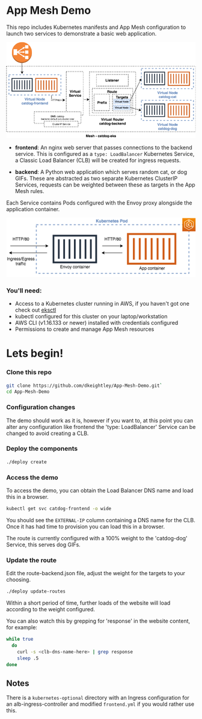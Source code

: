 # App Mesh Demo

This repo includes Kubernetes manifests and App Mesh configuration to launch two services to demonstrate a basic web application.

![Overview](images/app-mesh-demo-overview.png)

- **frontend**: An nginx web server that passes connections to the backend service. This is configured as a `type: LoadBalancer` Kubernetes Service, a Classic Load Balancer (CLB) will be created for ingress requests.

- **backend**: A Python web application which serves random cat, or dog GIFs. These are abstracted as two separate Kubernetes ClusterIP Services, requests can be weighted between these as targets in the App Mesh rules.

Each Service contains Pods configured with the Envoy proxy alongside the application container.

![Pod Overview](images/app-mesh-pod-overview.png)

### You'll need:
- Access to a Kubernetes cluster running in AWS, if you haven't got one check out [eksctl](https://eksctl.io/)
- kubectl configured for this cluster on your laptop/workstation
- AWS CLI (v1.16.133 or newer) installed with credentials configured
- Permissions to create and manage App Mesh resources

# Lets begin!

### Clone this repo

```bash
git clone https://github.com/dkeightley/App-Mesh-Demo.git`
cd App-Mesh-Demo
```

### Configuration changes

The demo should work as it is, however if you want to, at this point you can alter any configuration like frontend the 'type: LoadBalancer' Service can be changed to avoid creating a CLB.

### Deploy the components

```bash
./deploy create
```

### Access the demo

To access the demo, you can obtain the Load Balancer DNS name and load this in a browser.

```bash
kubectl get svc catdog-frontend -o wide
```

You should see the `EXTERNAL-IP` column containing a DNS name for the CLB. Once it has had time to provision you can load this in a browser.

The route is currently configured with a 100% weight to the 'catdog-dog' Service, this serves dog GIFs.

### Update the route

Edit the route-backend.json file, adjust the weight for the targets to your choosing.

```bash
./deploy update-routes
```

Within a short period of time, further loads of the website will load according to the weight configured.

You can also watch this by grepping for 'response' in the website content, for example:

```bash
while true                                                    
  do
    curl -s <clb-dns-name-here> | grep response
    sleep .5
done
```

## Notes

There is a `kubernetes-optional` directory with an Ingress configuration for an alb-ingress-controller and modified `frontend.yml` if you would rather use this.
